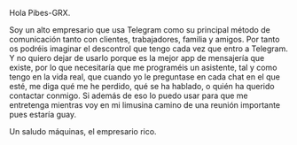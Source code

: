 Hola Pibes-GRX.

Soy un alto empresario que usa Telegram como su principal método de comunicación tanto con clientes, trabajadores, familia y amigos. Por tanto os podréis imaginar el descontrol que tengo cada vez que entro a Telegram. Y no quiero dejar de usarlo porque es la mejor app de mensajería que existe, por lo que necesitaría que me programéis un asistente, tal y como tengo en la vida real, que cuando yo le preguntase en cada chat en el que esté, me diga qué me he perdido, qué se ha hablado, o quién ha querido contactar conmigo. Si además de eso lo puedo usar para que me entretenga mientras voy en mi limusina camino de una reunión importante pues estaría guay.

Un saludo máquinas,
el empresario rico.
